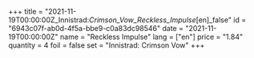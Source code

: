 +++
title = "2021-11-19T00:00:00Z_Innistrad:_Crimson_Vow_Reckless_Impulse_[en]_false"
id = "6943c07f-ab0d-4f5a-bbe9-c0a83dc98546"
date = "2021-11-19T00:00:00Z"
name = "Reckless Impulse"
lang = ["en"]
price = "1.84"
quantity = 4
foil = false
set = "Innistrad: Crimson Vow"
+++
